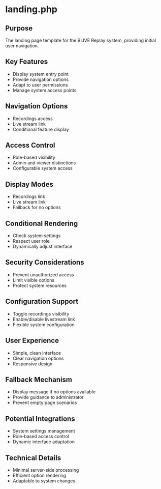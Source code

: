 # landing.php

## Purpose
The landing page template for the BLIVE Replay system, providing initial user navigation.

## Key Features
- Display system entry point
- Provide navigation options
- Adapt to user permissions
- Manage system access points

## Navigation Options
- Recordings access
- Live stream link
- Conditional feature display

## Access Control
- Role-based visibility
- Admin and viewer distinctions
- Configurable system access

## Display Modes
- Recordings link
- Live stream link
- Fallback for no options

## Conditional Rendering
- Check system settings
- Respect user role
- Dynamically adjust interface

## Security Considerations
- Prevent unauthorized access
- Limit visible options
- Protect system resources

## Configuration Support
- Toggle recordings visibility
- Enable/disable livestream link
- Flexible system configuration

## User Experience
- Simple, clean interface
- Clear navigation options
- Responsive design

## Fallback Mechanism
- Display message if no options available
- Provide guidance to administrator
- Prevent empty page scenarios

## Potential Integrations
- System settings management
- Role-based access control
- Dynamic interface adaptation

## Technical Details
- Minimal server-side processing
- Efficient option rendering
- Adaptable to system changes

